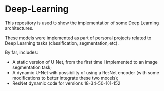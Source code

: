 # Deep-Learning

This repository is used to show the implementation of some Deep Learning architectures.

These models were implemented as part of personal projects related to Deep Learning tasks (classification, segmentation, etc).

By far, includes:
* A static version of U-Net, from the first time I implemented to an image segmentation task;
* A dynamic U-Net with possibility of using a ResNet encoder (with some modifications to better integrate these two models); 
* ResNet dynamic code for versions 18-34-50-101-152


